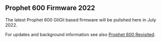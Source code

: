 ## Prophet 600 Firmware 2022 

The latest Prophet 600 GliGli based firmware will be pulished here in July 2022.

For updates and background information see also [Prophet 600 Revisited](https://prophet600revisited.blogspot.com/).

